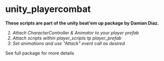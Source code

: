 # unity_playercombat
<html>
<b>These scripts are part of the unity beat'em up package by Damian Diaz.</b>
<i>
  <ol>
    <li>Attach CharacterController & Animator to your player prefab </li>
    <li> Attach scripts within player_scripts tp player_prefab </li>
    <li>Set animations and use "Attack" event call as desired </li>
  </ol>
  </i>
<p>See full package for more details</p>
</html>
